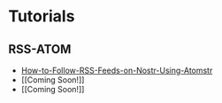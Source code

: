 #  Tutorials
## RSS-ATOM

- [How-to-Follow-RSS-Feeds-on-Nostr-Using-Atomstr](Tutorials/RSS-ATOM/How-to-Follow-RSS-Feeds-on-Nostr-Using-Atomstr)
- [[Coming Soon!]]
- [[Coming Soon!]]
